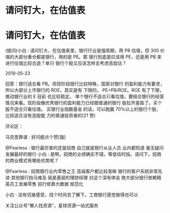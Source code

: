 # 请问钉大，在估值表

# 请问钉大，在估值表

(提问)小白 : 请问钉大，在估值表里，银行行业是强周期，用 PB 估值，但 300 价值的大部分重仓都是银行，用的是 PE。那 银行到底是应该用 PE，还是用 PB 来进行估值比较合适？单只 银行个股又应该怎样去考虑高低估？

2019-05-23

回答：银行适合看 PB。但现阶段银行比较特殊，国家对银行 的盈利能力有要求，所以大部分上市银行的 ROE，其实是有 下限的。 PE=PB/ROE。ROE 有了下限，推动银行业的 E 目前 也比较稳定。 单个银行不适合只看估值，要结合银行的经营 情况来看。现阶段像优秀银行的盈利能力已经跟普通的银行 股拉开差距了。买个股不适合只看估值。 买银行业指数基金 的话，可以跑赢 70%以上的银行个股，比较适合没有选股能 力的普通投资者的(21 赞)

评论区：

马克思靠谱 : 好问题点个赞[强]

@Fearless : 银行最厉害的还是招商 自己就是银行从业人员 业内都知道 毫无疑问发展最好的银行 小白 : 是啊，招商的业绩确实不错，等低估时投。请问下，招商的商业模式有哪些优势呢？

@Fearless : 招商银行业内零售之王 高端客户都比较青睐 银行的客户系统非常先进 其他银行拍马难及 我是基层的理财经理 对这个深有体会 绝大部分银行依赖精英员工发展零售 招行依靠大数据 规范化

小白 : 没有切身感受，找个时间去了解下。工商银行感觉做得也可以

关注公众号"懒人找资源"，星球资源一站式服务